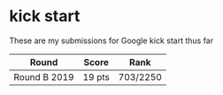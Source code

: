 # kick start

These are my submissions for Google kick start thus far

| Round        | Score  | Rank     |
|--------------|--------|----------|
| Round B 2019 | 19 pts | 703/2250 |